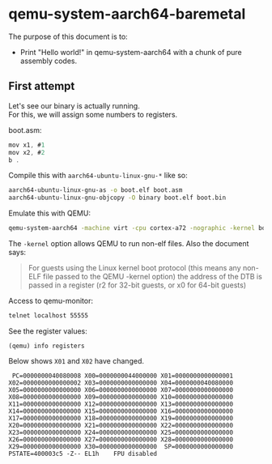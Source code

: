 # qemu-system-aarch64-baremetal

The purpose of this document is to:
* Print "Hello world!" in qemu-system-aarch64 with a chunk of pure assembly codes.

## First attempt

Let's see our binary is actually running.  
For this, we will assign some numbers to registers.

boot.asm:
```as
mov x1, #1
mov x2, #2
b .
```

Compile this with `aarch64-ubuntu-linux-gnu-*` like so:
```bash
aarch64-ubuntu-linux-gnu-as -o boot.elf boot.asm
aarch64-ubuntu-linux-gnu-objcopy -O binary boot.elf boot.bin
```

Emulate this with QEMU:
```bash
qemu-system-aarch64 -machine virt -cpu cortex-a72 -nographic -kernel boot.bin -monitor telnet:127.0.0.1:55555,server,nowait
```

The `-kernel` option allows QEMU to run non-elf files. Also the document says:
> For guests using the Linux kernel boot protocol (this means any non-ELF file passed to the QEMU -kernel option) the address of the DTB is passed in a register (r2 for 32-bit guests, or x0 for 64-bit guests)

Access to qemu-monitor:
```bash
telnet localhost 55555
```

See the register values:
```
(qemu) info registers
```

Below shows `X01` and `X02` have changed.  
```
 PC=0000000040080008 X00=0000000044000000 X01=0000000000000001
X02=0000000000000002 X03=0000000000000000 X04=0000000040080000
X05=0000000000000000 X06=0000000000000000 X07=0000000000000000
X08=0000000000000000 X09=0000000000000000 X10=0000000000000000
X11=0000000000000000 X12=0000000000000000 X13=0000000000000000
X14=0000000000000000 X15=0000000000000000 X16=0000000000000000
X17=0000000000000000 X18=0000000000000000 X19=0000000000000000
X20=0000000000000000 X21=0000000000000000 X22=0000000000000000
X23=0000000000000000 X24=0000000000000000 X25=0000000000000000
X26=0000000000000000 X27=0000000000000000 X28=0000000000000000
X29=0000000000000000 X30=0000000000000000  SP=0000000000000000
PSTATE=400003c5 -Z-- EL1h    FPU disabled
```

